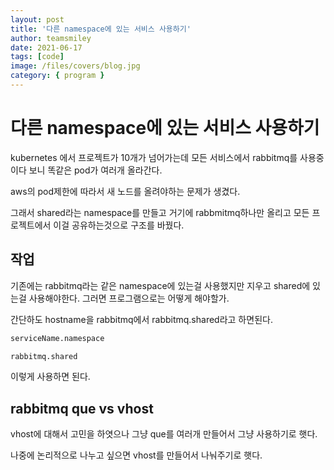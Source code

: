 ```yaml
---
layout: post
title: '다른 namespace에 있는 서비스 사용하기'
author: teamsmiley
date: 2021-06-17
tags: [code]
image: /files/covers/blog.jpg
category: { program }
---
```


# 다른 namespace에 있는 서비스 사용하기

kubernetes 에서 프로젝트가 10개가 넘어가는데 모든 서비스에서 rabbitmq를 사용중이다 보니 똑같은 pod가 여러개 올라간다.

aws의 pod제한에 따라서 새 노드를 올려야하는 문제가 생겼다.

그래서 shared라는 namespace를 만들고 거기에 rabbmitmq하나만 올리고 모든 프로젝트에서 이걸 공유하는것으로 구조를 바꿨다.

## 작업

기존에는 rabbitmq라는 같은 namespace에 있는걸 사용했지만 지우고 shared에 있는걸 사용해야한다. 그러면 프로그램으로는 어떻게 해야할가.

간단하도 hostname을 rabbitmq에서 rabbitmq.shared라고 하면된다.

```txt
serviceName.namespace

rabbitmq.shared
```

이렇게 사용하면 된다.

## rabbitmq que vs vhost

vhost에 대해서 고민을 하엿으나 그냥 que를 여러개 만들어서 그냥 사용하기로 햇다.

나중에 논리적으로 나누고 싶으면 vhost를 만들어서 나눠주기로 햇다.
